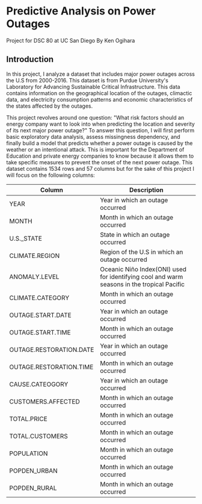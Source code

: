 # Predictive Analysis on Power Outages
Project for DSC 80 at UC San Diego
By Ken Ogihara

## Introduction
In this project, I analyze a dataset that includes major power outages across the U.S from 2000-2016. This dataset is from Purdue University's Laboratory for Advancing Sustainable Critical Infrastructure. This data contains information on the geographical location of the outages, climactic data, and electricity consumption patterns and economic characteristics of the states affected by the outages. 

This project revolves around one question: "What risk factors should an energy company want to look into when predicting the location and severity of its next major power outage?" To answer this question, I will first perform basic exploratory data analysis, assess missingness dependency, and finally build a model that predicts whether a power outage is caused by the weather or an intentional attack. This is important for the Department of Education and private energy companies to know because it allows them to take specific measures to prevent the onset of the next power outage. This dataset contains 1534 rows and 57 columns but for the sake of this project I will focus on the following columns:

| Column | Description |
| ----------- | ----------- |
| YEAR | Year in which an outage occurred |
| MONTH | Month in which an outage occurred |
| U.S._STATE | State in which an outage occurred |
| CLIMATE.REGION | Region of the U.S in which an outage occurred |
| ANOMALY.LEVEL | Oceanic Niño Index(ONI) used for identifying cool and warm seasons in the tropical Pacific |
| CLIMATE.CATEGORY | Month in which an outage occurred |
| OUTAGE.START.DATE | Year in which an outage occurred |
| OUTAGE.START.TIME | Month in which an outage occurred |
| OUTAGE.RESTORATION.DATE | Year in which an outage occurred |
| OUTAGE.RESTORATION.TIME | Month in which an outage occurred |
| CAUSE.CATEOGORY | Year in which an outage occurred |
| CUSTOMERS.AFFECTED | Month in which an outage occurred |
| TOTAL.PRICE | Month in which an outage occurred |
| TOTAL.CUSTOMERS | Month in which an outage occurred |
| POPULATION | Month in which an outage occurred |
| POPDEN_URBAN | Month in which an outage occurred |
| POPDEN_RURAL | Month in which an outage occurred |




